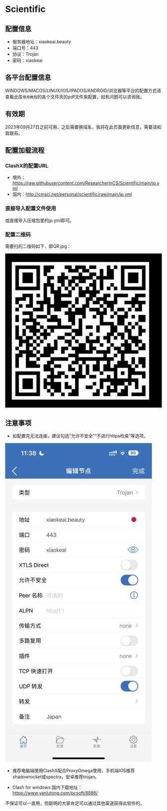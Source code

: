# Scientific
## 配置信息
- 服务器地址：xiaokeai.beauty
- 端口号：443
- 协议：Trojan
- 密码：xiaokeai

## 各平台配置信息

WINDOWS/MACOS/LINUX/IOS/IPADOS/ANDROID/浏览器等平台的配置方式请查看此库`使用教程`的各个文件夹的pdf文件来配置，如有问题可以咨询我。

## 有效期
2023年09月27日之前可用，之后需要换域名，我将在此页面更新信息，需要请和我联系。

## 配置加载流程 
### ClashX的配置URL
  * 境外：https://raw.githubusercontent.com/ResearcherInCS/Scientific/main/jp.yml
  * 国内：http://cmsci.net/personal/scientific/raw/main/jp.yml

### 直接导入配置文件使用
或直接导入压缩包里的jp.yml即可。

### 配置二维码
需要扫的二维码如下，即QR.jpg：

![](QR.jpg)


## 注意事项
- 如配置完无法连接，建议勾选“允许不安全”“不进行https检查”等选项。

![](example_shadowrocket.jpg)

- 推荐电脑端使用ClashX配合ProxyOmega使用，手机端IOS推荐shadowrocket或spectra，安卓推荐trojan。

- Clash for windows 国内下载地址：https://www.yanlutong.com/pcsoft/8886/

不保证可以一直用，但聪明的大家肯定可以通过其他渠道获得此软件的。